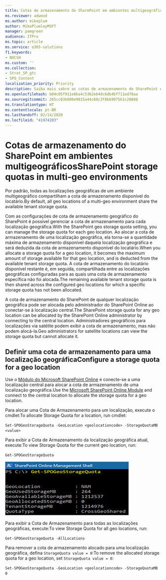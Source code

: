 ```yaml
---
title: Cotas de armazenamento do SharePoint em ambientes multigeográficos
ms.reviewer: adwood
ms.author: mikeplum
author: MikePlumleyMSFT
manager: pamgreen
audience: ITPro
ms.topic: article
ms.service: o365-solutions
f1.keywords:
- NOCSH
ms.custom: ''
ms.collection:
- Strat_SP_gtc
- SPO_Content
localization_priority: Priority
description: Saiba mais sobre as cotas de armazenamento do SharePoint em ambientes multigeográficos.
ms.openlocfilehash: b04c05f911e6ba4c5362e64dc6db4bf711ed78aa
ms.sourcegitcommit: 265cc03b600e9015a44c60c3f8bb9075b1c20888
ms.translationtype: HT
ms.contentlocale: pt-BR
ms.lasthandoff: 02/14/2020
ms.locfileid: "41974203"
---
```

# <a name="sharepoint-storage-quotas-in-multi-geo-environments"></a><span data-ttu-id="e9072-103">Cotas de armazenamento do SharePoint em ambientes multigeográficos</span><span class="sxs-lookup"><span data-stu-id="e9072-103">SharePoint storage quotas in multi-geo environments</span></span>

<span data-ttu-id="e9072-104">Por padrão, todas as localizações geográficas de um ambiente multigeográfico compartilham a cota de armazenamento disponível do locatário.</span><span class="sxs-lookup"><span data-stu-id="e9072-104">By default, all geo locations of a multi-geo environment share the available tenant storage quota.</span></span>

<span data-ttu-id="e9072-105">Com as configurações de cota de armazenamento geográfico do SharePoint é possível gerenciar a cota de armazenamento para cada localização geográfica.</span><span class="sxs-lookup"><span data-stu-id="e9072-105">With the SharePoint geo storage quota setting, you can manage the storage quota for each geo location.</span></span> <span data-ttu-id="e9072-106">Ao alocar a cota de armazenamento de uma localização geográfica, ela torna-se a quantidade máxima de armazenamento disponível daquela localização geográfica e será deduzida da cota de armazenamento disponível do locatário.</span><span class="sxs-lookup"><span data-stu-id="e9072-106">When you allocate a storage quota for a geo location, it becomes the maximum amount of storage available for that geo location, and is deducted from the available tenant storage quota.</span></span> <span data-ttu-id="e9072-107">A cota de armazenamento do locatário disponível restante é, em seguida, compartilhada entre as localizações geográficas configuradas para as quais uma cota de armazenamento específica não foi alocada.</span><span class="sxs-lookup"><span data-stu-id="e9072-107">The remaining available tenant storage quota is then shared across the configured geo locations for which a specific storage quota has not been allocated.</span></span>

<span data-ttu-id="e9072-108">A cota de armazenamento do SharePoint de qualquer localização geográfica pode ser alocada pelo administrador do SharePoint Online ao conectar-se à localização central.</span><span class="sxs-lookup"><span data-stu-id="e9072-108">The SharePoint storage quota for any geo location can be allocated by the SharePoint Online administrator by connecting to the central location.</span></span> <span data-ttu-id="e9072-109">Administradores geográficos para localizações via satélite podem exibir a cota de armazenamento, mas não podem alocá-la.</span><span class="sxs-lookup"><span data-stu-id="e9072-109">Geo administrators for satellite locations can view the storage quota but cannot allocate it.</span></span>

## <a name="configure-a-storage-quota-for-a-geo-location"></a><span data-ttu-id="e9072-110">Definir uma cota de armazenamento para uma localização geográfica</span><span class="sxs-lookup"><span data-stu-id="e9072-110">Configure a storage quota for a geo location</span></span>

<span data-ttu-id="e9072-111">Use o [Módulo do Microsoft SharePoint Online](https://www.microsoft.com/download/details.aspx?id=35588 ) e conecte-se a uma localização central para alocar a cota de armazenamento de uma localização geográfica.</span><span class="sxs-lookup"><span data-stu-id="e9072-111">Use the [Microsoft SharePoint Online Module](https://www.microsoft.com/download/details.aspx?id=35588 ) and connect to the central location to allocate the storage quota for a geo location.</span></span> 

<span data-ttu-id="e9072-112">Para alocar uma Cota de Armazenamento para um localização, execute o cmdlet:</span><span class="sxs-lookup"><span data-stu-id="e9072-112">To allocate Storage Quota for a location, run cmdlet:</span></span>

`Set-SPOGeoStorageQuota -GeoLocation <geolocationcode> -StorageQuotaMB <value>`

<span data-ttu-id="e9072-113">Para exibir a Cota de Armazenamento da localização geográfica atual, execute:</span><span class="sxs-lookup"><span data-stu-id="e9072-113">To view Storage Quota for the current geo location, run:</span></span>

`Get-SPOGeoStorageQuota`

![Captura de tela da janela do PowerShell mostrando o cmdlet Get SPOGeoStorageQuota](media/multi-geo-storage-quota.png)

<span data-ttu-id="e9072-115">Para exibir a Cota de Armazenamento para todas as localizações geográficas, execute:</span><span class="sxs-lookup"><span data-stu-id="e9072-115">To view Storage Quota for all geo locations, run:</span></span>

`Get-SPOGeoStorageQuota -AllLocations`

<span data-ttu-id="e9072-116">Para remover a cota de armazenamento alocado para uma localização geográfica, defina `StorageQuota value = 0`:</span><span class="sxs-lookup"><span data-stu-id="e9072-116">To remove the allocated storage quota for a geo location, set `StorageQuota value = 0`:</span></span>

`Set-SPOGeoStorageQuota -GeoLocation <geolocationcode> -StorageQuotaMB 0`
